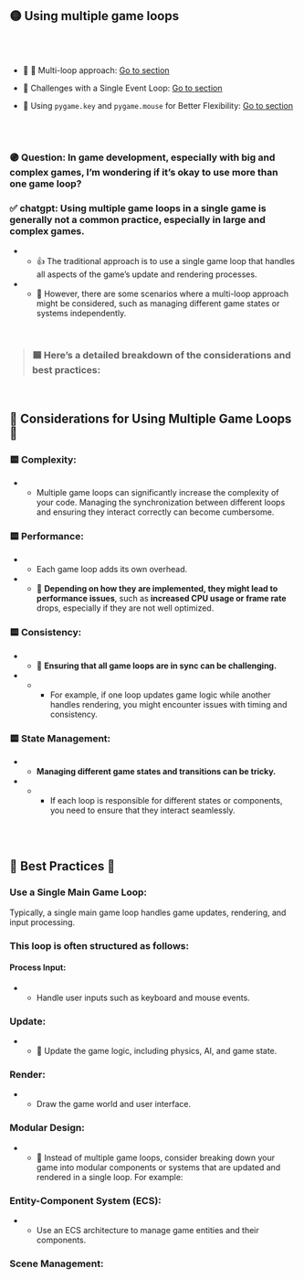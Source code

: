 ## 🟡 Using multiple game loops

<br>
<br>


- 👾 🌈 Multi-loop approach: [Go to section](#_)

- 🧶 Challenges with a Single Event Loop: [Go to section](#single_event_loop_)

- 🧶 Using `pygame.key` and `pygame.mouse` for Better Flexibility: [Go to section](#pygame_key_and_pygame_mouse_)


<br>
<br>


### 🟣 Question: In game development, especially with big and complex games, I’m wondering if it’s okay to use more than one game loop?

### ✅ chatgpt: Using multiple game loops in a single game is generally not a common practice, especially in large and complex games.

- - 👍 The traditional approach is to use a single game loop that handles all aspects of the game’s update and rendering processes.

- - 🤔 However, there are some scenarios where a multi-loop approach might be considered, such as managing different game states or systems independently.

<br>

> ### 🟦  Here’s a detailed breakdown of the considerations and best practices:

<br>

## 🎠 Considerations for Using Multiple Game Loops 🎪




### 🟨 Complexity:

- - Multiple game loops can significantly increase the complexity of your code. Managing the synchronization between different loops and ensuring they interact correctly can become cumbersome.

### 🟨 Performance:

- - Each game loop adds its own overhead.

- - 📌 **Depending on how they are implemented, they might lead to performance issues**, such as **increased CPU usage or frame rate** drops, especially if they are not well optimized.

### 🟨 Consistency:

- - 📌 **Ensuring that all game loops are in sync can be challenging.**

- - - For example, if one loop updates game logic while another handles rendering, you might encounter issues with timing and consistency.

### 🟨 State Management:

- - **Managing different game states and transitions can be tricky.**


- - -  If each loop is responsible for different states or components, you need to ensure that they interact seamlessly.

<br>
<br>



## 🌴 Best Practices 🥥


### Use a Single Main Game Loop:

Typically, a single main game loop handles game updates, rendering, and input processing.

### This loop is often structured as follows:

#### Process Input:

- - Handle user inputs such as keyboard and mouse events.

### Update:

- - 🌈 Update the game logic, including physics, AI, and game state.


### Render:

- - Draw the game world and user interface.

### Modular Design:

- - 🌈 Instead of multiple game loops, consider breaking down your game into modular components or systems that are updated and rendered in a single loop. For example:

### Entity-Component System (ECS):

- - Use an ECS architecture to manage game entities and their components.

### Scene Management:
